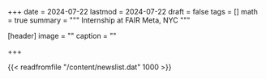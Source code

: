+++
date = 2024-07-22
lastmod = 2024-07-22
draft = false
tags = []
math = true
summary = """
Internship at FAIR Meta, NYC
"""

[header]
image = ""
caption = ""

+++

{{< readfromfile "/content/newslist.dat" 1000 >}} 


